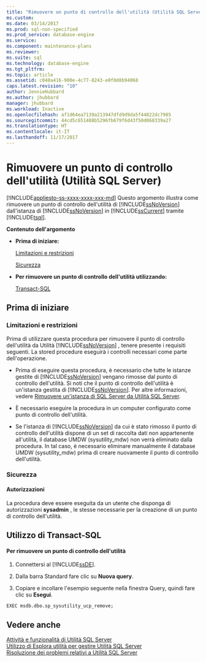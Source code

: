 ```yaml
---
title: "Rimuovere un punto di controllo dell'utilità (Utilità SQL Server) | Microsoft Docs"
ms.custom: 
ms.date: 03/14/2017
ms.prod: sql-non-specified
ms.prod_service: database-engine
ms.service: 
ms.component: maintenance-plans
ms.reviewer: 
ms.suite: sql
ms.technology: database-engine
ms.tgt_pltfrm: 
ms.topic: article
ms.assetid: c048a416-900e-4c77-8243-e0f0d8b94068
caps.latest.revision: "10"
author: JennieHubbard
ms.author: jhubbard
manager: jhubbard
ms.workload: Inactive
ms.openlocfilehash: af1d64ea7139a213947dfd9d9da5f44822dc7985
ms.sourcegitcommit: 44cd5c651488b5296fb679f6d43f50d068339a27
ms.translationtype: HT
ms.contentlocale: it-IT
ms.lasthandoff: 11/17/2017
---
```

# <a name="remove-a-utility-control-point-sql-server-utility"></a>Rimuovere un punto di controllo dell'utilità (Utilità SQL Server)
[!INCLUDE[appliesto-ss-xxxx-xxxx-xxx-md](../../includes/appliesto-ss-xxxx-xxxx-xxx-md.md)] Questo argomento illustra come rimuovere un punto di controllo dell'utilità di [!INCLUDE[ssNoVersion](../../includes/ssnoversion-md.md)] dall'istanza di [!INCLUDE[ssNoVersion](../../includes/ssnoversion-md.md)] in [!INCLUDE[ssCurrent](../../includes/sscurrent-md.md)] tramite [!INCLUDE[tsql](../../includes/tsql-md.md)].  
  
 **Contenuto dell'argomento**  
  
-   **Prima di iniziare:**  
  
     [Limitazioni e restrizioni](#Restrictions)  
  
     [Sicurezza](#Security)  
  
-   **Per rimuovere un punto di controllo dell'utilità utilizzando:**  
  
     [Transact-SQL](#TsqlProcedure)  
  
##  <a name="BeforeYouBegin"></a> Prima di iniziare  
  
###  <a name="Restrictions"></a> Limitazioni e restrizioni  
 Prima di utilizzare questa procedura per rimuovere il punto di controllo dell'utilità da Utilità [!INCLUDE[ssNoVersion](../../includes/ssnoversion-md.md)] , tenere presente i requisiti seguenti. La stored procedure eseguirà i controlli necessari come parte dell'operazione.  
  
-   Prima di eseguire questa procedura, è necessario che tutte le istanze gestite di [!INCLUDE[ssNoVersion](../../includes/ssnoversion-md.md)] vengano rimosse dal punto di controllo dell'utilità. Si noti che il punto di controllo dell'utilità è un'istanza gestita di [!INCLUDE[ssNoVersion](../../includes/ssnoversion-md.md)]. Per altre informazioni, vedere [Rimuovere un'istanza di SQL Server da Utilità SQL Server](../../relational-databases/manage/remove-an-instance-of-sql-server-from-the-sql-server-utility.md).  
  
-   È necessario eseguire la procedura in un computer configurato come punto di controllo dell'utilità.  
  
-   Se l'istanza di [!INCLUDE[ssNoVersion](../../includes/ssnoversion-md.md)] da cui è stato rimosso il punto di controllo dell'utilità dispone di un set di raccolta dati non appartenente all'utilità, il database UMDW (sysutility_mdw) non verrà eliminato dalla procedura. In tal caso, è necessario eliminare manualmente il database UMDW (sysutility_mdw) prima di creare nuovamente il punto di controllo dell'utilità.  
  
###  <a name="Security"></a> Sicurezza  
  
####  <a name="Permissions"></a> Autorizzazioni  
 La procedura deve essere eseguita da un utente che disponga di autorizzazioni **sysadmin** , le stesse necessarie per la creazione di un punto di controllo dell'utilità.  
  
##  <a name="TsqlProcedure"></a> Utilizzo di Transact-SQL  
  
#### <a name="to-remove-a-utility-control-point"></a>Per rimuovere un punto di controllo dell'utilità  
  
1.  Connettersi al [!INCLUDE[ssDE](../../includes/ssde-md.md)].  
  
2.  Dalla barra Standard fare clic su **Nuova query**.  
  
3.  Copiare e incollare l'esempio seguente nella finestra Query, quindi fare clic su **Esegui**.  
  
```  
EXEC msdb.dbo.sp_sysutility_ucp_remove;  
```  
  
## <a name="see-also"></a>Vedere anche  
 [Attività e funzionalità di Utilità SQL Server](../../relational-databases/manage/sql-server-utility-features-and-tasks.md)   
 [Utilizzo di Esplora utilità per gestire Utilità SQL Server](../../relational-databases/manage/use-utility-explorer-to-manage-the-sql-server-utility.md)   
 [Risoluzione dei problemi relativi a Utilità SQL Server](http://msdn.microsoft.com/library/f5f47c2a-38ea-40f8-9767-9bc138d14453)  
  
  
